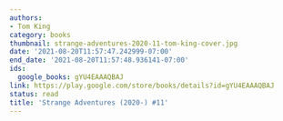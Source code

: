 ```yaml
---
authors:
- Tom King
category: books
thumbnail: strange-adventures-2020-11-tom-king-cover.jpg
date: '2021-08-20T11:57:47.242999-07:00'
end_date: '2021-08-20T11:57:48.936141-07:00'
ids:
  google_books: gYU4EAAAQBAJ
link: https://play.google.com/store/books/details?id=gYU4EAAAQBAJ
status: read
title: 'Strange Adventures (2020-) #11'
---
```

